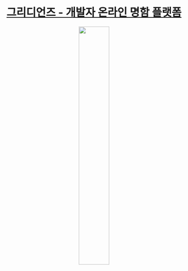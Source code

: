 # <div align="center"><a href="https://github.com/gridtown/gridianz">그리디언즈 - 개발자 온라인 명함 플랫폼 </a></div>

<div align="center">
<img width="40%" src="https://user-images.githubusercontent.com/102597172/220950190-581cab79-b471-4e4c-97ec-b403557ddade.png">
</div>

